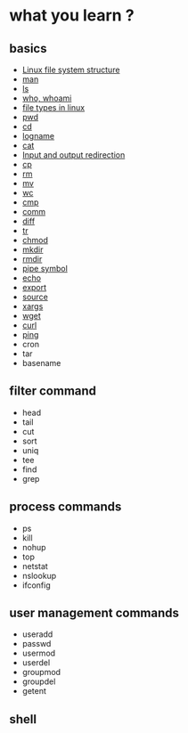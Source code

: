 # what you learn ? 

## basics
* [Linux file system structure](https://github.com/DeekshithSN/Unix_and_shell/wiki/linux-file-system-structure)
* [man](https://github.com/DeekshithSN/Unix_and_shell/wiki/man)
* [ls](https://github.com/DeekshithSN/Unix_and_shell/wiki/ls)
* [who, whoami](https://github.com/DeekshithSN/Unix_and_shell/wiki/who) 
* [file types in linux](https://github.com/DeekshithSN/Unix_and_shell/wiki/file-types-in-linux)
* [pwd](https://github.com/DeekshithSN/Unix_and_shell/wiki/pwd)
* [cd](https://github.com/DeekshithSN/Unix_and_shell/wiki/cd)
* [logname](https://github.com/DeekshithSN/Unix_and_shell/wiki/logname)
* [cat](https://github.com/DeekshithSN/Unix_and_shell/wiki/cat)
* [Input and output redirection](https://github.com/DeekshithSN/Unix_and_shell/wiki/Input-and-output-redirection) 
* [cp](https://github.com/DeekshithSN/Unix_and_shell/wiki/cp)
* [rm](https://github.com/DeekshithSN/Unix_and_shell/wiki/rm)
* [mv](https://github.com/DeekshithSN/Unix_and_shell/wiki/mv)
* [wc](https://github.com/DeekshithSN/Unix_and_shell/wiki/wc)
* [cmp](https://github.com/DeekshithSN/Unix_and_shell/wiki/cmp)
* [comm](https://github.com/DeekshithSN/Unix_and_shell/wiki/comm)
* [diff](https://github.com/DeekshithSN/Unix_and_shell/wiki/diff)
* [tr](https://github.com/DeekshithSN/Unix_and_shell/wiki/tr)
* [chmod](https://github.com/DeekshithSN/Unix_and_shell/wiki/chmod)
* [mkdir](https://github.com/DeekshithSN/Unix_and_shell/wiki/mkdir)
* [rmdir](https://github.com/DeekshithSN/Unix_and_shell/wiki/rmdir)
* [pipe symbol](https://github.com/DeekshithSN/Unix_and_shell/wiki/pipe-symbol-(-%7C-)) 
* [echo](https://github.com/DeekshithSN/Unix_and_shell/wiki/echo) 
* [export](https://github.com/DeekshithSN/Unix_and_shell/wiki/export)
* [source](https://github.com/DeekshithSN/Unix_and_shell/wiki/source)
* [xargs](https://github.com/DeekshithSN/Unix_and_shell/wiki/xargs)
* [wget](https://github.com/DeekshithSN/Unix_and_shell/wiki/wget)
* [curl](https://github.com/DeekshithSN/Unix_and_shell/wiki/curl)
* [ping](https://github.com/DeekshithSN/Unix_and_shell/wiki/ping)
* cron
* tar
* basename


## filter command
* head
* tail
* cut
* sort
* uniq
* tee
* find
* grep



## process commands
* ps
* kill
* nohup
* top
* netstat
* nslookup
* ifconfig

## user management commands 
* useradd
* passwd
* usermod
* userdel
* groupmod
* groupdel
* getent


## shell